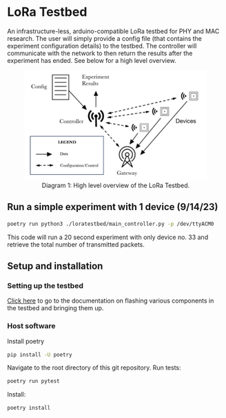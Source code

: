 # LoRa Testbed

An infrastructure-less, arduino-compatible LoRa testbed for PHY and MAC research. The user will simply provide a config file (that contains the experiment configuration details) to the testbed. The controller will communicate with the network to then return the results after the experiment has ended. See below for a high level overview. 

<figure>
    <img src="./docs/testbed_setup_diagram.png">
    <figcaption style="text-align:center;">Diagram 1: High level overview of the LoRa Testbed.</figcaption>
</figure>


## Run a simple experiment with 1 device (9/14/23)

```bash
poetry run python3 ./loratestbed/main_controller.py -p /dev/ttyACM0 
```

This code will run a 20 second experiment with only device no. 33 and retrieve the total number of transmitted packets.

## Setup and installation

### Setting up the testbed

[Click here](./sketch/README.md) to go to the documentation on flashing various components in the testbed and bringing them up.

### Host software

Install poetry

```bash
pip install -U poetry
```

Navigate to the root directory of this git repository. Run tests:

```bash
poetry run pytest
```

Install:

```bash
poetry install
```
